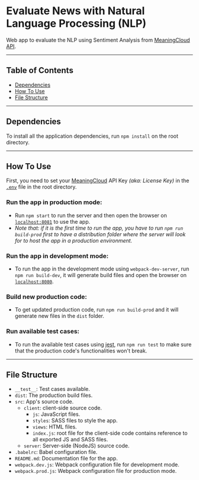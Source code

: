 # Evaluate News with Natural Language Processing (NLP)

Web app to evaluate the NLP using Sentiment Analysis from [MeaningCloud API](https://www.meaningcloud.com/developer/sentiment-analysis).

---

## Table of Contents

- [Dependencies](#Dependencies)
- [How To Use](#How-To-Use)
- [File Structure](#File-Structure)

---

## Dependencies

To install all the application dependencies, run `npm install` on the root directory.

---

## How To Use

First, you need to set your [MeaningCloud](https://www.meaningcloud.com/developer/account/subscriptions) API Key _(aka: License Key)_ in the [`.env`](./.env) file in the root directory.
### Run the app in production mode:

* Run `npm start` to run the server and then open the browser on [`localhost:8081`](http://localhost:8081) to use the app.
* _Note that: if it is the first time to run the app, you have to run `npm run build-prod` first to have a distribution folder where the server will look for to host the app in a production environment._

### Run the app in development mode:

* To run the app in the development mode using `webpack-dev-server`, run `npm run build-dev`, it will generate build files and open the browser on [`localhost:8080`](http://localhost:8080).

### Build new production code:

* To get updated production code, run `npm run build-prod` and it will generate new files in the `dist` folder.

### Run available test cases:

* To run the available test cases using [jest](https://jestjs.io/), run `npm run test` to make sure that the production code's functionalities won't break.

---

## File Structure

- `__test__`: Test cases available.
- `dist`: The production build files.
- `src`: App's source code.
  - `client`: client-side source code.
    - `js`: JavaScript files.
    - `styles`: SASS files to style the app.
    - `views`: HTML files.
    - `index.js`: root file for the client-side code contains reference to all exported JS and SASS files.
  - `server`: Server-side (NodeJS) source code.
- `.babelrc`: Babel configuration file.
- `README.md`: Documentation file for the app.
- `webpack.dev.js`: Webpack configuration file for development mode.
- `webpack.prod.js`: Webpack configuration file for production mode.
